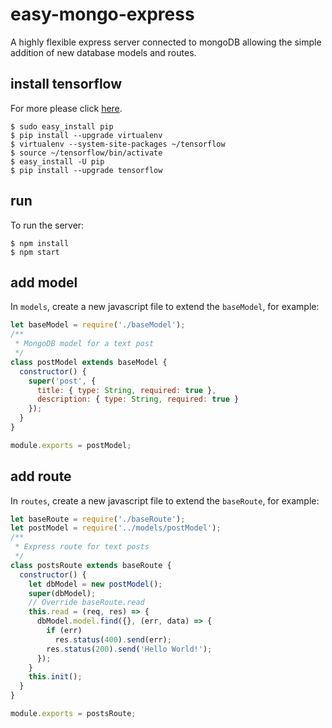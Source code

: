 # easy-mongo-express

A highly flexible express server connected to mongoDB allowing the simple addition of new database models and routes.

## install tensorflow

For more please click [here](https://www.tensorflow.org/install/install_mac#installing_with_virtualenv).

```
$ sudo easy_install pip
$ pip install --upgrade virtualenv
$ virtualenv --system-site-packages ~/tensorflow
$ source ~/tensorflow/bin/activate
$ easy_install -U pip
$ pip install --upgrade tensorflow
```

## run

To run the server:

```
$ npm install
$ npm start
```

## add model

In `models`, create a new javascript file to extend the `baseModel`, for example:

```javascript
let baseModel = require('./baseModel');
/**
 * MongoDB model for a text post
 */
class postModel extends baseModel {
  constructor() {
    super('post', {
      title: { type: String, required: true },
      description: { type: String, required: true }
    });
  }
}

module.exports = postModel;
```

## add route

In `routes`, create a new javascript file to extend the `baseRoute`, for example:

```javascript
let baseRoute = require('./baseRoute');
let postModel = require('../models/postModel');
/**
 * Express route for text posts
 */
class postsRoute extends baseRoute {
  constructor() {
    let dbModel = new postModel();
    super(dbModel);
    // Override baseRoute.read
    this.read = (req, res) => {
      dbModel.model.find({}, (err, data) => {
        if (err)
          res.status(400).send(err);
        res.status(200).send('Hello World!');
      });
    }
    this.init();
  }
}

module.exports = postsRoute;
```